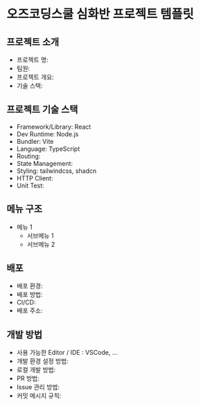 # 오즈코딩스쿨 심화반 프로젝트 템플릿

## 프로젝트 소개

- 프로젝트 명:
- 팀원:
- 프로젝트 개요:
- 기술 스택:


## 프로젝트 기술 스택

- Framework/Library: React
- Dev Runtime: Node.js
- Bundler: Vite
- Language: TypeScript
- Routing:
- State Management:
- Styling: tailwindcss, shadcn
- HTTP Client:
- Unit Test:

## 메뉴 구조

- 메뉴 1
  - 서브메뉴 1
  - 서브메뉴 2

## 배포

- 배포 환경:
- 배포 방법:
- CI/CD:
- 배포 주소:

## 개발 방법

- 사용 가능한 Editor / IDE : VSCode, ...
- 개발 환경 설정 방법:
- 로컬 개발 방법:
- PR 방법:
- Issue 관리 방법:
- 커밋 메시지 규칙:
